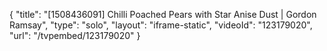 {
    "title": "[1508436091] Chilli Poached Pears with Star Anise Dust | Gordon Ramsay",
    "type": "solo",
    "layout": "iframe-static",
    "videoId": "123179020",
    "url": "\/tvpembed\/123179020"
}